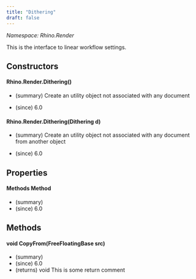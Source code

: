 ```yaml
---
title: "Dithering"
draft: false
---
```


*Namespace: Rhino.Render*

   This is the interface to linear workflow settings.
   
## Constructors
#### Rhino.Render.Dithering()
- (summary) 
     Create an utility object not associated with any document
     
- (since) 6.0
#### Rhino.Render.Dithering(Dithering d)
- (summary) 
     Create an utility object not associated with any document from another object
     
- (since) 6.0
## Properties
#### Methods Method
- (summary) 
- (since) 6.0
## Methods
#### void CopyFrom(FreeFloatingBase src)
- (summary) 
- (since) 6.0
- (returns) void This is some return comment
